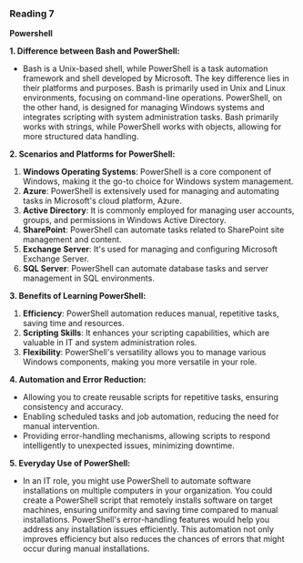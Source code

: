### Reading 7

**Powershell**

**1. Difference between Bash and PowerShell:**
- Bash is a Unix-based shell, while PowerShell is a task automation framework and shell developed by Microsoft. The key difference lies in their platforms and purposes. Bash is primarily used in Unix and Linux environments, focusing on command-line operations. PowerShell, on the other hand, is designed for managing Windows systems and integrates scripting with system administration tasks. Bash primarily works with strings, while PowerShell works with objects, allowing for more structured data handling.

**2. Scenarios and Platforms for PowerShell:**
  1. **Windows Operating Systems**: PowerShell is a core component of Windows, making it the go-to choice for Windows system management.
  2. **Azure**: PowerShell is extensively used for managing and automating tasks in Microsoft's cloud platform, Azure.
  3. **Active Directory**: It is commonly employed for managing user accounts, groups, and permissions in Windows Active Directory.
  4. **SharePoint**: PowerShell can automate tasks related to SharePoint site management and content.
  5. **Exchange Server**: It's used for managing and configuring Microsoft Exchange Server.
  6. **SQL Server**: PowerShell can automate database tasks and server management in SQL environments.

**3. Benefits of Learning PowerShell:**

1. **Efficiency**: PowerShell automation reduces manual, repetitive tasks, saving time and resources.
2. **Scripting Skills**: It enhances your scripting capabilities, which are valuable in IT and system administration roles.
3. **Flexibility**: PowerShell's versatility allows you to manage various Windows components, making you more versatile in your role.

**4. Automation and Error Reduction:**
- Allowing you to create reusable scripts for repetitive tasks, ensuring consistency and accuracy.
- Enabling scheduled tasks and job automation, reducing the need for manual intervention.
- Providing error-handling mechanisms, allowing scripts to respond intelligently to unexpected issues, minimizing downtime.

**5. Everyday Use of PowerShell:**
- In an IT role, you might use PowerShell to automate software installations on multiple computers in your organization. You could create a PowerShell script that remotely installs software on target machines, ensuring uniformity and saving time compared to manual installations. PowerShell's error-handling features would help you address any installation issues efficiently. This automation not only improves efficiency but also reduces the chances of errors that might occur during manual installations.
